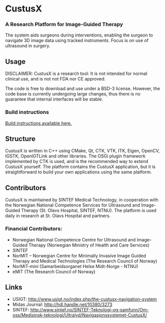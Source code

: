 CustusX
========
### A Research Platform for Image-Guided Therapy



The system aids surgeons during interventions, enabling the surgeon to navigate 3D image data using tracked instruments. Focus is on use of ultrasound in surgery.

## Usage

DISCLAIMER: CustusX is a research tool: It is not intended for normal clinical use, and is not not FDA nor CE approved.

The code is free to download and use under a BSD-3 license. However, the code base is currently undergoing large changes, thus there is no guarantee that internal interfaces will be stable.

### Build instructions

[Build instructions available here.](documentation/user_manual/installation/cx_user_build_instructions.md)

## Structure

CustusX is written in C++ using CMake, Qt, CTK, VTK, ITK, Eigen, OpenCV, IGSTK, OpenIGTLink and other libraries. The OSGi plugin framework implemented by CTK is used, and is the recommended way to extend CustusX yourself. The platform contains the CustusX application, but it is straightforward to build your own applications using the same platform.

## Contributors

CustusX is maintained by SINTEF Medical Technology, in cooperation with the Norwegian National Competence Services for Ultrasound and Image-Guided Therapy (St. Olavs Hospital, SINTEF, NTNU). The platform is used daily in research at St. Olavs Hospital and partners.

### Financial Contributors:

 - Norwegian National Competence Centre for Ultrasound and Image-Guided Therapy (Norwegian Ministry of Health and Care Services)
 - SINTEF
 - NorMIT – Norwegian Centre for Minimally Invasive Image Guided Therapy and Medical Technologies (The Research Council of Norway)
 - NorMIT-mini (Samarbeidsorganet Helse Midt-Norge - NTNU)
 - eMIT  (The Research Council of Norway)

## Links

- USIGT: http://www.usigt.no/index.php/the-custusx-navigation-system
- Midas Journal: http://hdl.handle.net/10380/3273
- SINTEF: http://www.sintef.no/SINTEF-Teknologi-og-samfunn/Om-oss/Medisinsk-teknologi/Ultralyd/Navigasjonssystemet-CustusX/

